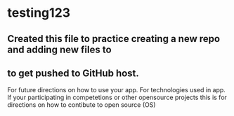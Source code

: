 # testing123

## Created this file to practice creating a new repo and adding new files to
## to get pushed to GitHub host. 

For future directions on how to use your app.
For technologies used in app. 
If your participating in competetions or other opensource projects this is for directions on how to contibute to open source (OS)
